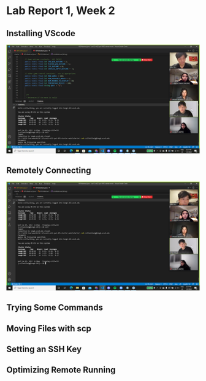 # Lab Report 1, Week 2

## Installing VScode
![Image](vs_code.png)

## Remotely Connecting
![Image](RemotelyConnecting.png)

## Trying Some Commands


## Moving Files with scp

## Setting an SSH Key

## Optimizing Remote Running